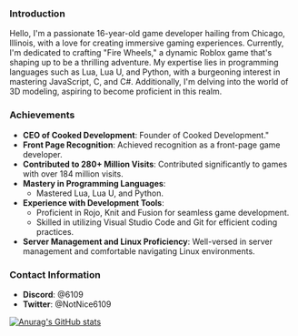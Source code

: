 ### Introduction
Hello, I'm a passionate 16-year-old game developer hailing from Chicago, Illinois, with a love for creating immersive gaming experiences. Currently, I'm dedicated to crafting "Fire Wheels," a dynamic Roblox game that's shaping up to be a thrilling adventure. My expertise lies in programming languages such as Lua, Lua U, and Python, with a burgeoning interest in mastering JavaScript, C, and C#. Additionally, I'm delving into the world of 3D modeling, aspiring to become proficient in this realm.

### Achievements
- **CEO of Cooked Development**: Founder of Cooked Development."
- **Front Page Recognition**: Achieved recognition as a front-page game developer.
- **Contributed to 280+ Million Visits**: Contributed significantly to games with over 184 million visits.
- **Mastery in Programming Languages**:
  - Mastered Lua, Lua U, and Python.
- **Experience with Development Tools**:
  - Proficient in Rojo, Knit and Fusion for seamless game development.
  - Skilled in utilizing Visual Studio Code and Git for efficient coding practices.
- **Server Management and Linux Proficiency**: Well-versed in server management and comfortable navigating Linux environments.

### Contact Information
- **Discord**: @6109
- **Twitter**: @NotNice6109

[![Anurag's GitHub stats](https://github-readme-stats.vercel.app/api?username=daemon6109&show_icons=true&theme=dark)](https://github.com/anuraghazra/github-readme-stats)
